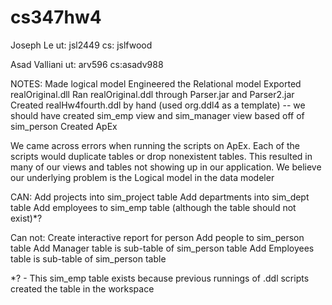 # cs347hw4
Joseph Le
ut: jsl2449
cs: jslfwood

Asad Valliani
ut: arv596
cs:asadv988

NOTES:
Made logical model
Engineered the Relational model
Exported realOriginal.dll
Ran realOriginal.ddl through Parser.jar and Parser2.jar
Created realHw4fourth.ddl by hand (used org.ddl4 as a template) -- we should have created sim_emp view and sim_manager view based off of sim_person
Created ApEx

We came across errors when running the scripts on ApEx. Each of the scripts would duplicate tables or drop nonexistent tables. This resulted in many of our views and tables not showing up in our application. We believe our underlying problem is the Logical model in the data modeler

CAN:
Add projects into sim_project table
Add departments into sim_dept table
Add employees to sim_emp table (although the table should not exist)*?

Can not:
Create interactive report for person
Add people to sim_person table
Add Manager table is sub-table of sim_person table
Add Employees table is sub-table of sim_person table

*? - This sim_emp table exists because previous runnings of .ddl scripts created the table in the workspace